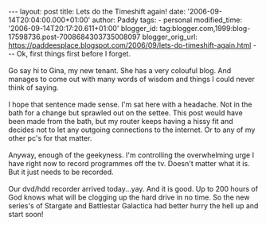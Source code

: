 \-\-- layout: post title: Lets do the Timeshift again! date:
\'2006-09-14T20:04:00.000+01:00\' author: Paddy tags: - personal
modified\_time: \'2006-09-14T20:17:20.611+01:00\' blogger\_id:
tag:blogger.com,1999:blog-17598736.post-7008684303735008097
blogger\_orig\_url:
https://paddeesplace.blogspot.com/2006/09/lets-do-timeshift-again.html
\-\-- Ok, first things first before I forget.\
\
Go say hi to Gina, my new tenant. She has a very colouful blog. And
manages to come out with many words of wisdom and things I could never
think of saying.\
\
I hope that sentence made sense. I\'m sat here with a headache. Not in
the bath for a change but sprawled out on the settee. This post would
have been made from the bath, but my router keeps having a hissy fit and
decides not to let any outgoing connections to the internet. Or to any
of my other pc\'s for that matter.\
\
Anyway, enough of the geekyness. I\'m controlling the overwhelming urge
I have right now to record programmes off the tv. Doesn\'t matter what
it is. But it just needs to be recorded.\
\
Our dvd/hdd recorder arrived today\...yay. And it is good. Up to 200
hours of God knows what will be clogging up the hard drive in no time.
So the new series\'s of Stargate and Battlestar Galactica had better
hurry the hell up and start soon!
